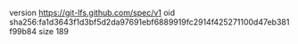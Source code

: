 version https://git-lfs.github.com/spec/v1
oid sha256:fa1d3643f1d3bf5d2da97691ebf6889919fc2914f425271100d47eb381f99b84
size 189
